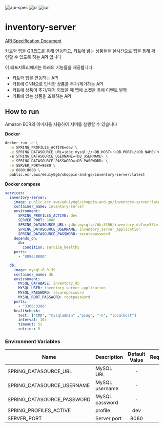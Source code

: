 ![api-spec](https://github.com/shoppin-and-go/inventory-server/actions/workflows/api-spec.yml/badge.svg?branch=main)
![ci](https://github.com/shoppin-and-go/inventory-server/actions/workflows/integration.yml/badge.svg?branch=main)
![cd](https://github.com/shoppin-and-go/inventory-server/actions/workflows/deployment.yml/badge.svg?branch=main)

# inventory-server

[API Specification Document](https://shoppin-and-go.github.io/inventory-server/api-docs)

카트와 앱을 QR코드를 통해 연동하고, 카트에 넣는 상품들을 실시간으로 앱을 통해 확인할 수 있도록 하는 API 입니다

이 레포지토리에서는 아래의 기능들을 제공합니다.
- 카트와 앱을 연동하는 API
- 카트에 CNN으로 인식한 상품을 추가/제거하는 API
- 카트에 상품이 추가/제거 되었을 때 앱에 소켓을 통해 이벤트 발행
- 카트에 있는 상품을 조회하는 API

## How to run
Amazon ECR의 이미지를 사용하여 서버를 실행할 수 있습니다

**Docker**
```bash
docker run -d \
  -e SPRING_PROFILES_ACTIVE=dev \
  -e SPRING_DATASOURCE_URL=jdbc:mysql://<DB_HOST>:<DB_PORT>/<DB_NAME>?useSSL=false&allowPublicKeyRetrieval=true&serverTimezone=UTC&characterEncoding=UTF-8 \
  -e SPRING_DATASOURCE_USERNAME=<DB_USERNAME> \
  -e SPRING_DATASOURCE_PASSWORD=<DB_PASSWORD> \
  -e SERVER_PORT=8080 \
  -p 8080:8080 \
  public.ecr.aws/e6u1y0g6/shoppin-and-go/inventory-server:latest
```

**Docker compose**
```yaml
services:
  inventory-server:
    image: public.ecr.aws/e6u1y0g6/shoppin-and-go/inventory-server:latest
    container_name: inventory-server
    environment:
      SPRING_PROFILES_ACTIVE: dev
      SERVER_PORT: 8080
      SPRING_DATASOURCE_URL: jdbc:mysql://db:3306/inventory_db?useSSL=false&allowPublicKeyRetrieval=true&serverTimezone=UTC&characterEncoding=UTF-8
      SPRING_DATASOURCE_USERNAME: inventory_server_application
      SPRING_DATASOURCE_PASSWORD: securepassword
    depends_on:
      db:
        condition: service_healthy
    ports:
      - "8080:8080"

  db:
    image: mysql:8.0.39
    container_name: db
    environment:
      MYSQL_DATABASE: inventory_db
      MYSQL_USER: inventory_server_application
      MYSQL_PASSWORD: securepassword
      MYSQL_ROOT_PASSWORD: rootpassword
    ports:
      - "3306:3306"
    healthcheck:
      test: ["CMD", "mysqladmin" ,"ping", "-h", "localhost"]
      interval: 10s
      timeout: 5s
      retries: 5
```

### Environment Variables
| Name                       | Description    | Default Value | Required |
|----------------------------|----------------|:-------------:|:--------:|
| SPRING_DATASOURCE_URL      | MySQL URL      |       -       |    O     |  
| SPRING_DATASOURCE_USERNAME | MySQL username |       -       |    O     | 
| SPRING_DATASOURCE_PASSWORD | MySQL password |       -       |    O     |
| SPRING_PROFILES_ACTIVE     | profile        |      dev      |    X     |
| SERVER_PORT                | Server port    |     8080      |    X     |
